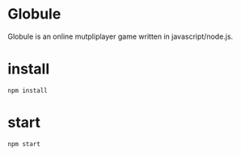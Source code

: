 # Globule
Globule is an online mutpliplayer game written in javascript/node.js.

# install
    npm install
# start
    npm start
